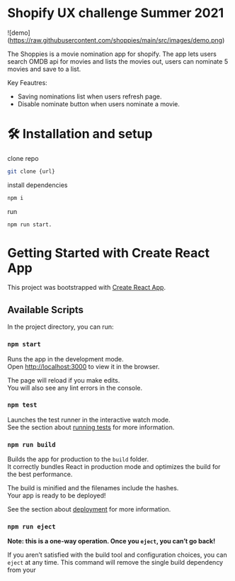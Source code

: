 # Shopify UX challenge Summer 2021

![demo] (https://raw.githubusercontent.com/shoppies/main/src/images/demo.png)

The Shoppies is a movie nomination app for shopify. The app lets users search OMDB api for movies and lists the movies out, users can nominate 5 movies and save to a list.

Key Feautres:

- Saving nominations list when users refresh page.
- Disable nominate button when users nominate a movie.

# 🛠 Installation and setup

clone repo

```bash
git clone {url}

```

install dependencies

```bash
npm i
```

run

```bash
npm run start.
```

# Getting Started with Create React App

This project was bootstrapped with [Create React App](https://github.com/facebook/create-react-app).

## Available Scripts

In the project directory, you can run:

### `npm start`

Runs the app in the development mode.\
Open [http://localhost:3000](http://localhost:3000/) to view it in the browser.

The page will reload if you make edits.\
You will also see any lint errors in the console.

### `npm test`

Launches the test runner in the interactive watch mode.\
See the section about [running tests](https://facebook.github.io/create-react-app/docs/running-tests) for more information.

### `npm run build`

Builds the app for production to the `build` folder.\
It correctly bundles React in production mode and optimizes the build for the best performance.

The build is minified and the filenames include the hashes.\
Your app is ready to be deployed!

See the section about [deployment](https://facebook.github.io/create-react-app/docs/deployment) for more information.

### `npm run eject`

**Note: this is a one-way operation. Once you `eject`, you can’t go back!**

If you aren’t satisfied with the build tool and configuration choices, you can `eject` at any time. This command will remove the single build dependency from your
